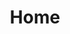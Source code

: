---
home: true
title: Home
actions:
  - text: example
    link: http://localhost:8888/
    type: secondary

  - text: document
    link: /en/get-started
    type: primary

---